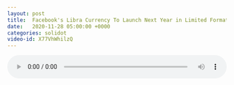 ```yaml
---
layout: post
title:  Facebook's Libra Currency To Launch Next Year in Limited Format
date:   2020-11-28 05:00:00 +0000
categories: solidot
video-id: X77VhWhilzQ
---
```


<audio src="/assets/e0689f3a006dd19d3991b966b5e5ad5f.mp3" style="width: 100%;" controls></audio>

